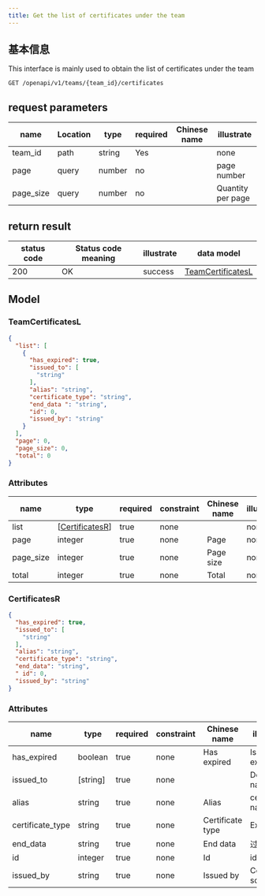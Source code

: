 ```yaml
---
title: Get the list of certificates under the team
---
```


## 基本信息

This interface is mainly used to obtain the list of certificates under the team

```shell title="请求路径"
GET /openapi/v1/teams/{team_id}/certificates
```

## request parameters

| name                           | Location | type   | required | Chinese name | illustrate        |
| ------------------------------ | -------- | ------ | -------- | ------------ | ----------------- |
| team_id   | path     | string | Yes      |              | none              |
| page                           | query    | number | no       |              | page number       |
| page_size | query    | number | no       |              | Quantity per page |

## return result

| status code | Status code meaning | illustrate | data model                                    |
| ----------- | ------------------- | ---------- | --------------------------------------------- |
| 200         | OK                  | success    | [TeamCertificatesL](#schemateamcertificatesl) |

## Model

### TeamCertificatesL<a id="schemateamcertificatesl"></a>

```json
{
  "list": [
    {
      "has_expired": true,
      "issued_to": [
        "string"
      ],
      "alias": "string",
      "certificate_type": "string",
      "end_data ": "string",
      "id": 0,
      "issued_by": "string"
    }
  ],
  "page": 0,
  "page_size": 0,
  "total": 0
}
```

### Attributes

| name                           | type                                                                                        | required | constraint | Chinese name | illustrate |
| ------------------------------ | ------------------------------------------------------------------------------------------- | -------- | ---------- | ------------ | ---------- |
| list                           | [[CertificatesR](#schemacertificatesr)] | true     | none       |              | none       |
| page                           | integer                                                                                     | true     | none       | Page         | none       |
| page_size | integer                                                                                     | true     | none       | Page size    | none       |
| total                          | integer                                                                                     | true     | none       | Total        | none       |

### CertificatesR<a id="schemacertificatesr"></a>

```json
{
  "has_expired": true,
  "issued_to": [
    "string"
  ],
  "alias": "string",
  "certificate_type": "string",
  "end_data": "string",
  " id": 0,
  "issued_by": "string"
}
```

### Attributes

| name                                  | type                                                         | required | constraint | Chinese name     | illustrate         |
| ------------------------------------- | ------------------------------------------------------------ | -------- | ---------- | ---------------- | ------------------ |
| has_expired      | boolean                                                      | true     | none       | Has expired      | Is it expired      |
| issued_to        | [string] | true     | none       |                  | Domain name list   |
| alias                                 | string                                                       | true     | none       | Alias            | certificate name   |
| certificate_type | string                                                       | true     | none       | Certificate type | Expiration         |
| end_data         | string                                                       | true     | none       | End data         | 过期时间               |
| id                                    | integer                                                      | true     | none       | Id               | id                 |
| issued_by        | string                                                       | true     | none       | Issued by        | Certificate source |
